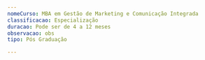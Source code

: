```yaml
---
nomeCurso: MBA em Gestão de Marketing e Comunicação Integrada
classificacao: Especialização
duracao: Pode ser de 4 a 12 meses
observacao: obs
tipo: Pós Graduação

---
```


